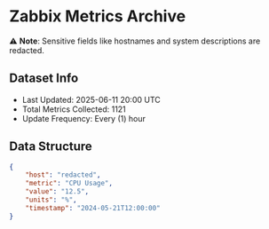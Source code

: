 # Zabbix Metrics Archive

⚠️ **Note**: Sensitive fields like hostnames and system descriptions are redacted.

## Dataset Info
- Last Updated: 2025-06-11 20:00 UTC
- Total Metrics Collected: 1121
- Update Frequency: Every (1) hour

## Data Structure
```json
{
    "host": "redacted",
    "metric": "CPU Usage",
    "value": "12.5",
    "units": "%",
    "timestamp": "2024-05-21T12:00:00"
}
```
